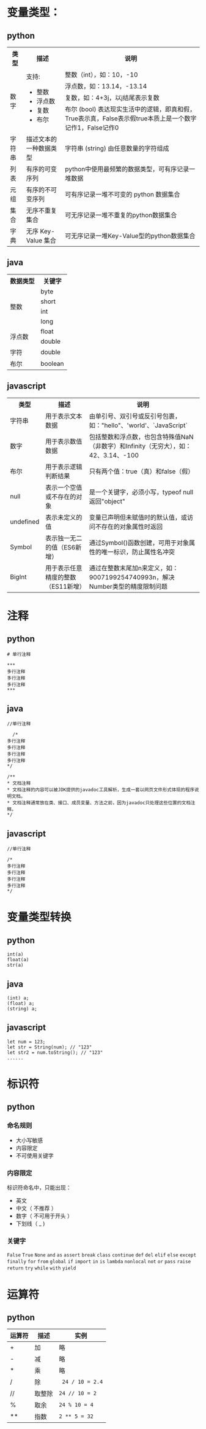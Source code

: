 # 变量类型：
## python

<table>
  <tr>
    <th>类型</th>
    <th>描述</th>
    <th>说明</th>
  </tr>
  <tr>
    <td rowspan="4">数字</td>
    <td rowspan="4">支持:
      <ul>
        <li>整数</li>
        <li>浮点数</li>
        <li>复数</li>
        <li>布尔</li>
      </ul>
    </td>
    <td>整数（int），如：10，-10</td>
  </tr>
  <tr>
    <td>浮点数，如：13.14，-13.14</td>
  </tr>
  <tr>
    <td>复数，如：4+3j，以j结尾表示复数</td>
  </tr>
  <tr>
    <td>布尔 (bool) 表达现实生活中的逻辑，即真和假，True表示真，False表示假true本质上是一个数字记作1，False记作0</td>
  </tr>
  <tr>
    <td>字符串</td>
    <td>描述文本的一种数据类型</td>
    <td>字符串 (string) 由任意数量的字符组成</td>
  </tr>
  <tr>
    <td>列表</td>
    <td>有序的可变序列</td>
    <td>python中使用最频繁的数据类型，可有序记录一堆数据</td>
  </tr>
  <tr>
    <td>元组</td>
    <td>有序的不可变序列</td>
    <td>可有序记录一堆不可变的 python 数据集合</td>
  </tr>
  <tr>
    <td>集合</td>
    <td>无序不重复集合</td>
    <td>可无序记录一堆不重复的python数据集合</td>
  </tr>
  <tr>
    <td>字典</td>
    <td>无序 Key-Value 集合</td>
    <td>可无序记录一堆Key-Value型的python数据集合</td>
  </tr>
</table>



## java
<table>
  <tr>
    <th>数据类型</th>
    <th>关键字</th>
  </tr>
  <tr>
    <td rowspan="4">整数</td>
    <td>byte</td>
  </tr>
  <tr>
    <td>short</td>
  </tr>
  <tr>
    <td>int</td>
  </tr>
  <tr>
    <td>long</td>
  </tr>
  <tr>
    <td rowspan="2">浮点数</td>
    <td>float</td>
  </tr>
  <tr>
    <td>double</td>
  </tr>
  <tr>
    <td>字符</td>
    <td>double</td>
  </tr>
  <tr>
    <td>布尔</td>
    <td>boolean</td>
  </tr>
</table>



## javascript
<table>
  <tr>
    <th>类型</th>
    <th>描述</th>
    <th>说明</th>
  </tr>
  <tr>
    <td>字符串</td>
    <td>用于表示文本数据</td>
    <td>由单引号、双引号或反引号包裹，如："hello"、'world'、`JavaScript`</td>
  </tr>
  <tr>
    <td>数字</td>
    <td>用于表示数值数据</td>
    <td>包括整数和浮点数，也包含特殊值NaN（非数字）和Infinity（无穷大），如：42、3.14、-100</td>
  </tr>
  <tr>
    <td>布尔</td>
    <td>用于表示逻辑判断结果</td>
    <td>只有两个值：true（真）和false（假）</td>
  </tr>
  <tr>
    <td>null</td>
    <td>表示一个空值或不存在的对象</td>
    <td>是一个关键字，必须小写，typeof null 返回"object"</td>
  </tr>
  <tr>
    <td>undefined</td>
    <td>表示未定义的值</td>
    <td>变量已声明但未赋值时的默认值，或访问不存在的对象属性时返回</td>
  </tr>
  <tr>
    <td>Symbol</td>
    <td>表示独一无二的值（ES6新增）</td>
    <td>通过Symbol()函数创建，可用于对象属性的唯一标识，防止属性名冲突</td>
  </tr>
  <tr>
    <td>BigInt</td>
    <td>用于表示任意精度的整数（ES11新增）</td>
    <td>通过在整数末尾加n来定义，如：9007199254740993n，解决Number类型的精度限制问题</td>
  </tr>
</table>


# 注释
## python
```
# 单行注释
```
```
***
多行注释
多行注释
多行注释
***
```

## java
```
//单行注释
```
```
  /*
多行注释
多行注释
多行注释
多行注释
*/
```
```
/**
* 文档注释
* 文档注释的内容可以被JDK提供的javadoc工具解析，生成一套以网页文件形式体现的程序说明文档。
* 文档注释通常放在类、接口、成员变量、方法之前，因为javadoc只处理这些位置的文档注释。
*/
```

## javascript
```
//单行注释
```
```
/*
多行注释
多行注释
多行注释
多行注释
*/
```


# 变量类型转换

## python
```
int(a)
float(a)
str(a)
```

## java
```
(int) a;
(float) a;
(string) a;
```

## javascript
```
let num = 123;
let str = String(num); // "123"
let str2 = num.toString(); // "123"
......
```

# 标识符
## python
### 命名规则
* 大小写敏感
* 内容限定
* 不可使用关键字

### 内容限定
标识符命名中，只能出现：
* 英文
* 中文（ 不推荐 ）
* 数字（ 不可用于开头 ）
* 下划线（ _ )

### 关键字
`False` `True` `None` `and` `as` `assert` `break` `class` `continue` `def` `del` `elif` `else` `except` `finally` `for` `from` `global` `if` `import` `in` `is` `lambda` `nonlocal` `not` `or` `pass` `raise` `return` `try` `while` `with` `yield`


# 运算符
## python

| 运算符 | 描述  | 实例               |
| --- | --- | ---------------- |
| +   | 加   | 略                |
| -   | 减   | 略                |
| *   | 乘   | 略                |
| /   | 除   | ` 24 / 10 = 2.4` |
| //  | 取整除 | `24 // 10 = 2`   |
| %   | 取余  | `24 % 10 = 4`    |
| **  | 指数  | `2 ** 5 = 32`    |
